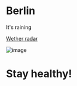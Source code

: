 # Berlin
It's raining 

[Wether radar](https://www.bbc.com/weather/2950159)

![image](https://static.lingoneo.org/img/medialib/_1071706322__w800_21of800-13of562-558of800-550of562.jpg)

# Stay healthy!